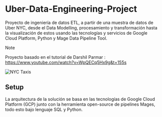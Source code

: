 # Uber-Data-Engineering-Project
Proyecto de ingeniería de datos ETL, a partir de una muestra de datos de Uber NYC, desde el Data Modelling, procesamiento y transformación hasta la visualización de estos usando las tecnologías y servicios de Google Cloud Platform, Python y Mage Data Pipeline Tool.

> [!Note]
> Proyecto basado en el tutorial de Darshil Parmar : https://www.youtube.com/watch?v=WpQECq5Hx9g&t=155s

![NYC Taxis](https://www.nuevayork.net/f/estados-unidos/nueva-york/guia/taxi.jpg)

## Setup

La arquitectura de la solución se basa en las tecnologías de Google Cloud Platform (GCP) junto con la herramienta open-source de pipelines Mages, todo esto bajo lenguaje SQL y Python.

